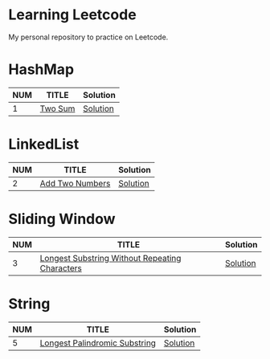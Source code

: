 # Learning Leetcode
My personal repository to practice on Leetcode.


# HashMap
| NUM | TITLE | Solution |
|---|---|---|
| 1 | [Two Sum](https://leetcode.com/problems/two-sum/) | [Solution](./HashMap/1_TwoSum.java) |

# LinkedList
| NUM | TITLE | Solution |
|---|---|---|
| 2 | [Add Two Numbers](https://leetcode.com/problems/add-two-numbers/) | [Solution](./LinkedList/2_AddTwoNumbers.java) |

# Sliding Window
| NUM | TITLE | Solution |
|---|---|---|
| 3 | [Longest Substring Without Repeating Characters](https://leetcode.com/problems/longest-substring-without-repeating-characters/) | [Solution](./SlidingWindow/3_LongestSubstringWithoutRepeatingCharacters.java) |

# String
| NUM | TITLE | Solution |
|---|---|---|
| 5 | [Longest Palindromic Substring](https://leetcode.com/problems/longest-palindromic-substring/) | [Solution](./String/5_LongestPalindromicSubstring) |




